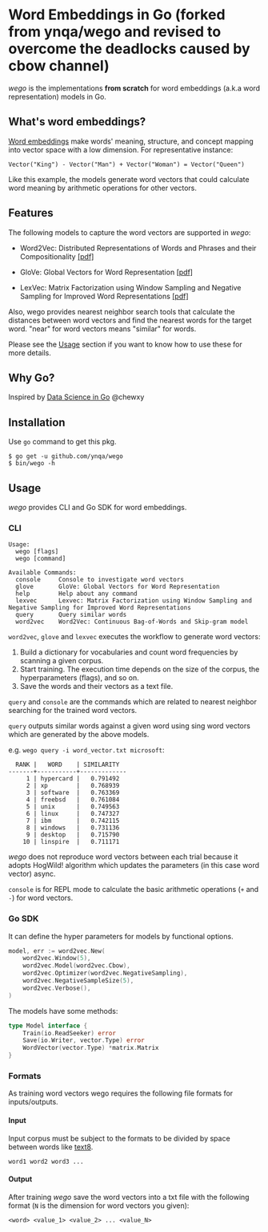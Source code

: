 # Word Embeddings in Go (forked from ynqa/wego and revised to overcome the deadlocks caused by cbow channel)


*wego* is the implementations **from scratch** for word embeddings (a.k.a word representation) models in Go.

## What's word embeddings?

[Word embeddings](https://en.wikipedia.org/wiki/Word_embeddings) make words' meaning, structure, and concept mapping into vector space with a low dimension. For representative instance:
```
Vector("King") - Vector("Man") + Vector("Woman") = Vector("Queen")
```
Like this example, the models generate word vectors that could calculate word meaning by arithmetic operations for other vectors.

## Features

The following models to capture the word vectors are supported in *wego*:

- Word2Vec: Distributed Representations of Words and Phrases and their Compositionality [[pdf]](https://papers.nips.cc/paper/5021-distributed-representations-of-words-and-phrases-and-their-compositionality.pdf)

- GloVe: Global Vectors for Word Representation [[pdf]](http://nlp.stanford.edu/pubs/glove.pdf)

- LexVec: Matrix Factorization using Window Sampling and Negative Sampling for Improved Word Representations [[pdf]](http://anthology.aclweb.org/P16-2068)

Also, wego provides nearest neighbor search tools that calculate the distances between word vectors and find the nearest words for the target word. "near" for word vectors means "similar" for words.

Please see the [Usage](#Usage) section if you want to know how to use these for more details.

## Why Go?

Inspired by [Data Science in Go](https://speakerdeck.com/chewxy/data-science-in-go) @chewxy

## Installation

Use `go` command to get this pkg.

```
$ go get -u github.com/ynqa/wego
$ bin/wego -h
```

## Usage

*wego* provides CLI and Go SDK for word embeddings.

### CLI

```
Usage:
  wego [flags]
  wego [command]

Available Commands:
  console     Console to investigate word vectors
  glove       GloVe: Global Vectors for Word Representation
  help        Help about any command
  lexvec      Lexvec: Matrix Factorization using Window Sampling and Negative Sampling for Improved Word Representations
  query       Query similar words
  word2vec    Word2Vec: Continuous Bag-of-Words and Skip-gram model
```

`word2vec`, `glove` and `lexvec` executes the workflow to generate word vectors:
1. Build a dictionary for vocabularies and count word frequencies by scanning a given corpus.
2. Start training. The execution time depends on the size of the corpus, the hyperparameters (flags), and so on.
3. Save the words and their vectors as a text file.

`query` and `console` are the commands which are related to nearest neighbor searching for the trained word vectors.

`query` outputs similar words against a given word using sing word vectors which are generated by the above models.

e.g. `wego query -i word_vector.txt microsoft`:
```
  RANK |   WORD    | SIMILARITY
-------+-----------+-------------
     1 | hypercard |   0.791492
     2 | xp        |   0.768939
     3 | software  |   0.763369
     4 | freebsd   |   0.761084
     5 | unix      |   0.749563
     6 | linux     |   0.747327
     7 | ibm       |   0.742115
     8 | windows   |   0.731136
     9 | desktop   |   0.715790
    10 | linspire  |   0.711171
```

*wego* does not reproduce word vectors between each trial because it adopts HogWild! algorithm which updates the parameters (in this case word vector) async.

`console` is for REPL mode to calculate the basic arithmetic operations (`+` and `-`) for word vectors.

### Go SDK

It can define the hyper parameters for models by functional options.

```go
model, err := word2vec.New(
	word2vec.Window(5),
	word2vec.Model(word2vec.Cbow),
	word2vec.Optimizer(word2vec.NegativeSampling),
	word2vec.NegativeSampleSize(5),
	word2vec.Verbose(),
)
```

The models have some methods:

```go
type Model interface {
	Train(io.ReadSeeker) error
	Save(io.Writer, vector.Type) error
	WordVector(vector.Type) *matrix.Matrix
}
```

### Formats

As training word vectors wego requires the following file formats for inputs/outputs.

#### Input

Input corpus must be subject to the formats to be divided by space between words like [text8](http://mattmahoney.net/dc/textdata.html).

```
word1 word2 word3 ...
```

#### Output

After training *wego* save the word vectors into a txt file with the following format (`N` is the dimension for word vectors you given):

```
<word> <value_1> <value_2> ... <value_N>
```
